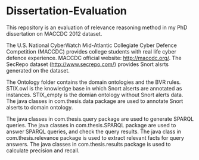 # Dissertation-Evaluation
This repository is an evaluation of relevance reasoning method in my PhD dissertation on MACCDC 2012 dataset. 

The U.S. National CyberWatch Mid-Atlantic Collegiate Cyber Defence Competition (MACCDC) provides college students with real life cyber defence experience. MACCDC official website: http://maccdc.org/. The SecRepo dataset (http://www.secrepo.com/) provides Snort alsrts generated on the dataset.

The Ontology folder contains the domain ontologies and the BVR rules. STIX.owl is the knowledge base in which Snort alserts are annotated as instances. STIX_empty is the domian ontology without Snort alerts data. The java classes in com.thesis.data package are used to annotate Snort alserts to domain ontology.

The java classes in com.thesis.query package are used to generate SPARQL queries. The java classes in com.thesis.SPARQL package are used to answer SPARQL queries, and check the query results. The java class in com.thesis.relevance package is used to extract relevant facts for query answers. The java classes in com.thesis.results package is used to calculate precision and recall. 

